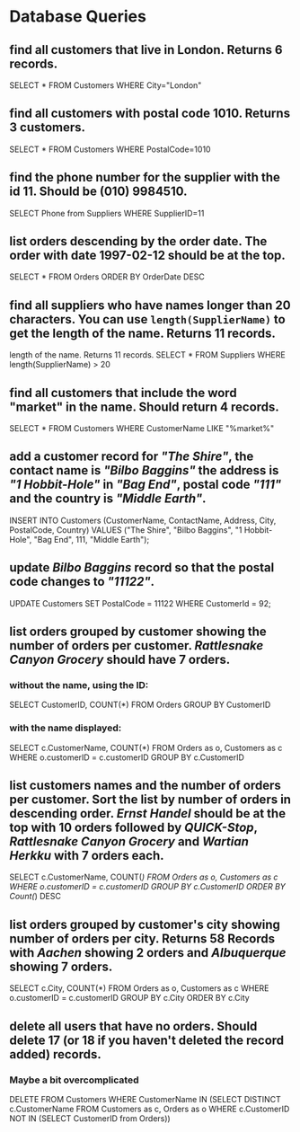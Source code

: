 # Database Queries

## find all customers that live in London. Returns 6 records.
SELECT * FROM Customers WHERE City="London"
## find all customers with postal code 1010. Returns 3 customers.
SELECT * FROM Customers WHERE PostalCode=1010
## find the phone number for the supplier with the id 11. Should be (010) 9984510.
SELECT Phone from Suppliers WHERE SupplierID=11
## list orders descending by the order date. The order with date 1997-02-12 should be at the top.
SELECT * FROM Orders ORDER BY OrderDate DESC
## find all suppliers who have names longer than 20 characters. You can use `length(SupplierName)` to get the length of the name. Returns 11 records.
length of the name. Returns 11 records.
SELECT * FROM Suppliers WHERE length(SupplierName) > 20
## find all customers that include the word "market" in the name. Should return 4 records.
SELECT * FROM Customers WHERE CustomerName LIKE "%market%"
## add a customer record for _"The Shire"_, the contact name is _"Bilbo Baggins"_ the address is _"1 Hobbit-Hole"_ in _"Bag End"_, postal code _"111"_ and the country is _"Middle Earth"_.
INSERT INTO Customers (CustomerName, ContactName, Address, City, PostalCode, Country) VALUES ("The Shire", "Bilbo Baggins", "1 Hobbit-Hole", "Bag End", 111, "Middle Earth");
## update _Bilbo Baggins_ record so that the postal code changes to _"11122"_.
UPDATE Customers SET PostalCode = 11122 WHERE CustomerId = 92; 
## list orders grouped by customer showing the number of orders per customer. _Rattlesnake Canyon Grocery_ should have 7 orders.
### without the name, using the ID:
SELECT CustomerID, COUNT(*) FROM Orders GROUP BY CustomerID
### with the name displayed:
SELECT c.CustomerName, COUNT(*) FROM Orders as o, Customers as c WHERE o.customerID = c.customerID GROUP BY c.CustomerID
## list customers names and the number of orders per customer. Sort the list by number of orders in descending order. _Ernst Handel_ should be at the top with 10 orders followed by _QUICK-Stop_, _Rattlesnake Canyon Grocery_ and _Wartian Herkku_ with 7 orders each.
SELECT c.CustomerName, COUNT(*) FROM Orders as o, Customers as c WHERE o.customerID = c.customerID GROUP BY c.CustomerID ORDER BY Count(*) DESC
## list orders grouped by customer's city showing number of orders per city. Returns 58 Records with _Aachen_ showing 2 orders and _Albuquerque_ showing 7 orders.
SELECT c.City, COUNT(*) FROM Orders as o, Customers as c WHERE o.customerID = c.customerID GROUP BY c.City ORDER BY c.City

## delete all users that have no orders. Should delete 17 (or 18 if you haven't deleted the record added) records.

### Maybe a bit overcomplicated
DELETE FROM Customers WHERE CustomerName IN (SELECT DISTINCT c.CustomerName FROM Customers as c, Orders as o WHERE c.CustomerID NOT IN (SELECT CustomerID from Orders))